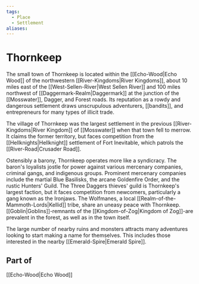 ```yaml
---
tags:
  - Place
  - Settlement
aliases:
---
```

# Thornkeep
The small town of Thornkeep is located within the [[Echo-Wood|Echo Wood]] of the northwestern [[River-Kingdoms|River Kingdoms]], about 10 miles east of the [[West-Sellen-River|West Sellen River]] and 100 miles northwest of [[Daggermark-Realm|Daggermark]] at the junction of the [[Mosswater]], Dagger, and Forest roads. Its reputation as a rowdy and dangerous settlement draws unscrupulous adventurers, [[bandits]], and entrepreneurs for many types of illicit trade.

The village of Thornkeep was the largest settlement in the previous [[River-Kingdoms|River Kingdom]] of [[Mosswater]] when that town fell to merrow. It claims the former territory, but faces competition from the [[Hellknights|Hellknight]] settlement of Fort Inevitable, which patrols the [[River-Road|Crusader Road]].  

Ostensibly a barony, Thornkeep operates more like a syndicracy. The baron's loyalists jostle for power against various mercenary companies, criminal gangs, and indigenous groups. Prominent mercenary companies include the martial Blue Basilisks, the arcane Goldenfire Order, and the rustic Hunters' Guild. The Three Daggers thieves' guild is Thornkeep's largest faction, but it faces
competition from newcomers, particularly a gang known as the Ironjaws. The Wolfmanes, a local [[Realm-of-the-Mammoth-Lords|Kellid]] tribe, share an uneasy peace with Thornkeep. [[Goblin|Goblins]]-remnants of the [[Kingdom-of-Zog|Kingdom of Zog]]-are prevalent in the forest, as well as in the town itself.

The large number of nearby ruins and monsters attracts many adventures looking to start making a name for themselves. This includes those interested in the nearby [[Emerald-Spire|Emerald Spire]].

## Part of
[[Echo-Wood|Echo Wood]]
